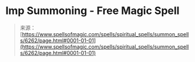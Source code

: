 <!--yml

category: 未分类

date: 2024-06-12 18:40:49

-->

# Imp Summoning - Free Magic Spell

> 来源：[https://www.spellsofmagic.com/spells/spiritual_spells/summon_spells/6262/page.html#0001-01-01](https://www.spellsofmagic.com/spells/spiritual_spells/summon_spells/6262/page.html#0001-01-01)
